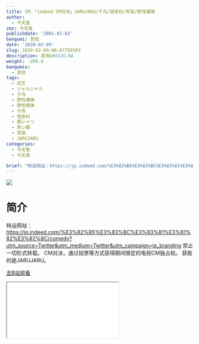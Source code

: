 ```yaml
---
title: CM-「indeed CM对决」JARUJARU/千鸟/银舍利/笑饭/野性爆弹
author:
  - 今天鱼
zmz: 今天鱼
publishdate: '2001-01-03'
bangumi: 其他
date: '2020-02-09'
slug: 2020-02-09-NA-87759503
description: 其他&#8226;NA
weight: -209.0
bangumis:
  - 其他
tags:
  - 综艺
  - ジャルジャル
  - 千鸟
  - 野性爆弾
  - 野性爆弹
  - 千鳥
  - 银舍利
  - 銀シャリ
  - 笑い飯
  - 笑饭
  - JARUJARU
categories:
  - 今天鱼
  - 今天鱼

brief: "特设网站：https://jp.indeed.com/%E3%82%B5%E3%83%BC%E3%83%81%E3%81%82%E3%82%8C/comedy?utm_source=Twitter&utm_medium=Twitter&utm_campaign=jp_branding 禁止一切形式转载。 CM对决，通过投票等方式获得期间限定的电视CM独占权。 获胜的是JARUJARU。"
---
```

![](https://i.imgur.com/rNaxKt9.jpg)
# 简介  
特设网站：https://jp.indeed.com/%E3%82%B5%E3%83%BC%E3%83%81%E3%81%82%E3%82%8C/comedy?utm_source=Twitter&utm_medium=Twitter&utm_campaign=jp_branding
禁止一切形式转载。
CM对决，通过投票等方式获得期间限定的电视CM独占权。
获胜的是JARUJARU。  

[去B站观看](https://www.bilibili.com/video/av87759503/)
<div class ="resp-container"><iframe class="testiframe" src="//player.bilibili.com/player.html?aid=87759503"", scrolling="no", allowfullscreen="true" > </iframe></div> 
